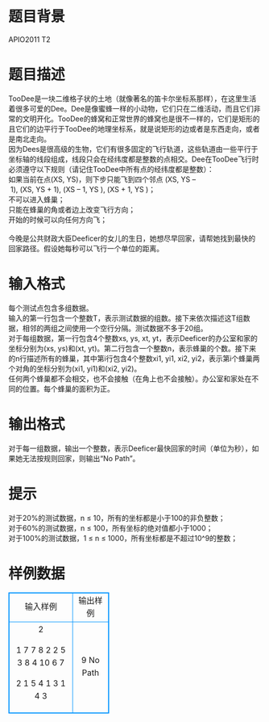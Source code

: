 # 

 
 # 题目背景 
APIO2011&nbsp;T2<BR> 

 
 # 题目描述 
TooDee是一块二维格子状的土地（就像著名的笛卡尔坐标系那样），在这里生活着很多可爱的Dee。Dee是像蜜蜂一样的小动物，它们只在二维活动，而且它们非常的文明开化。TooDee的蜂窝和正常世界的蜂窝也是很不一样的，它们是矩形的且它们的边平行于TooDee的地理坐标系，就是说矩形的边或者是东西走向，或者是南北走向。&nbsp;<BR>因为Dees是很高级的生物，它们有很多固定的飞行轨道，这些轨道由一些平行于坐标轴的线段组成，线段只会在经纬度都是整数的点相交。Dee在TooDee飞行时必须遵守以下规则（请记住TooDee中所有点的经纬度都是整数）：&nbsp;<BR>如果当前在点(XS,&nbsp;YS)，则下步只能飞到四个邻点&nbsp;(XS,&nbsp;YS&nbsp;–&nbsp;1),&nbsp;(XS,&nbsp;YS&nbsp;+&nbsp;1),&nbsp;(XS&nbsp;–&nbsp;1,&nbsp;YS&nbsp;),&nbsp;(XS&nbsp;+&nbsp;1,&nbsp;YS&nbsp;)；&nbsp;<BR>不可以进入蜂巢；&nbsp;<BR>只能在蜂巢的角或者边上改变飞行方向；&nbsp;<BR>开始的时候可以向任何方向飞；&nbsp;<BR><BR>今晚是公共财政大臣Deeficer的女儿的生日，她想尽早回家，请帮她找到最快的回家路径。假设她每秒可以飞行一个单位的距离。<BR> 

 
 # 输入格式 
每个测试点包含多组数据。<BR>输入的第一行包含一个整数T，表示测试数据的组数。接下来依次描述这T组数据，相邻的两组之间使用一个空行分隔。测试数据不多于20组。<BR>对于每组数据，第一行包含4个整数xs,&nbsp;ys,&nbsp;xt,&nbsp;yt，表示Deeficer的办公室和家的坐标分别为(xs,&nbsp;ys)和(xt,&nbsp;yt)。第二行包含一个整数n，表示蜂巢的个数。接下来的n行描述所有的蜂巢，其中第i行包含4个整数xi1,&nbsp;yi1,&nbsp;xi2,&nbsp;yi2，表示第i个蜂巢两个对角的坐标分别为(xi1,&nbsp;yi1)和(xi2,&nbsp;yi2)。<BR>任何两个蜂巢都不会相交，也不会接触（在角上也不会接触）。办公室和家处在不同的位置。每个蜂巢的面积为正。 

 
 # 输出格式 
对于每一组数据，输出一个整数，表示Deeficer最快回家的时间（单位为秒），如果她无法按规则回家，则输出“No&nbsp;Path”。 

 
 # 提示 
对于20%的测试数据，n&nbsp;≤&nbsp;10，所有的坐标都是小于100的非负整数；<BR>对于60%的测试数据，n&nbsp;≤&nbsp;100，所有坐标的绝对值都小于1000；<BR>对于100%的测试数据，1&nbsp;≤&nbsp;n&nbsp;≤&nbsp;1000，所有坐标都是不超过10^9的整数； 
# 样例数据
<style>
        table,table tr th, table tr td { border:1px solid #0094ff; }
        table { width: 200px; min-height: 25px; line-height: 25px; text-align: center; border-collapse: collapse;}   
    </style>
<table>
	<tr>
		<td>输入样例</td>
		<td>输出样例</td>
	</tr>
<tr><td>2

1 7 7 8
2
2 5 3 8
4 10 6 7

2 1 5 4
1
3 1 4 3</td><td>9
No Path</td></tr></table>
